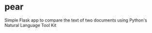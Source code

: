 # pear
Simple Flask app to compare the text of two documents using Python's Natural Language Tool Kit

